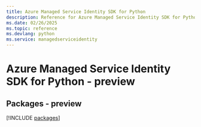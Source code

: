 ```yaml
---
title: Azure Managed Service Identity SDK for Python
description: Reference for Azure Managed Service Identity SDK for Python
ms.date: 02/26/2025
ms.topic: reference
ms.devlang: python
ms.service: managedserviceidentity
---
```

# Azure Managed Service Identity SDK for Python - preview
## Packages - preview
[!INCLUDE [packages](managed-service-identity-index.md)]